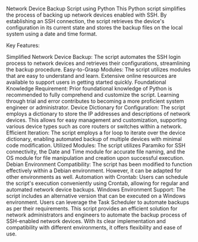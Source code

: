 Network Device Backup Script using Python
This Python script simplifies the process of backing up network devices enabled with SSH. By establishing an SSH connection, the script retrieves the device's configuration in its current state and stores the backup files on the local system using a date and time format.

Key Features:

Simplified Network Device Backup: The script automates the SSH login process to network devices and retrieves their configurations, streamlining the backup procedure.
Easy-to-Grasp Modules: The script utilizes modules that are easy to understand and learn. Extensive online resources are available to support users in getting started quickly.
Foundational Knowledge Requirement: Prior foundational knowledge of Python is recommended to fully comprehend and customize the script. Learning through trial and error contributes to becoming a more proficient system engineer or administrator.
Device Dictionary for Configuration: The script employs a dictionary to store the IP addresses and descriptions of network devices. This allows for easy management and customization, supporting various device types such as core routers or switches within a network.
Efficient Iteration: The script employs a for loop to iterate over the device dictionary, enabling automated backup of multiple devices with minimal code modification.
Utilized Modules: The script utilizes Paramiko for SSH connectivity, the Date and Time module for accurate file naming, and the OS module for file manipulation and creation upon successful execution.
Debian Environment Compatibility: The script has been modified to function effectively within a Debian environment. However, it can be adapted for other environments as well.
Automation with Crontab: Users can schedule the script's execution conveniently using Crontab, allowing for regular and automated network device backups.
Windows Environment Support: The script includes an alternative version that can be executed on a Windows environment. Users can leverage the Task Scheduler to automate backups as per their requirements.
This script provides an efficient solution for network administrators and engineers to automate the backup process of SSH-enabled network devices. With its clear implementation and compatibility with different environments, it offers flexibility and ease of use.
